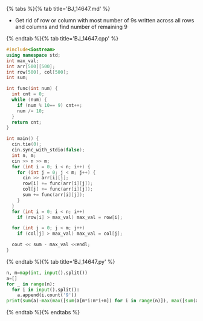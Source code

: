 {% tabs %}{% tab title='BJ_14647.md' %}

* Get rid of row or column with most number of 9s written across all rows and columns and find number of remaining 9

{% endtab %}{% tab title='BJ_14647.cpp' %}

```cpp
#include<iostream>
using namespace std;
int max_val;
int arr[500][500];
int row[500], col[500];
int sum;

int func(int num) {
  int cnt = 0;
  while (num) {
    if (num % 10== 9) cnt++;
    num /= 10;
  }
  return cnt;
}

int main() {
  cin.tie(0);
  cin.sync_with_stdio(false);
  int n, m;
  cin >> n >> m;
  for (int i = 0; i < n; i++) {
    for (int j = 0; j < m; j++) {
      cin >> arr[i][j];
      row[i] += func(arr[i][j]);
      col[j] += func(arr[i][j]);
      sum += func(arr[i][j]);
    }
  }
  for (int i = 0; i < n; i++)
    if (row[i] > max_val) max_val = row[i];

  for (int j = 0; j < m; j++)
    if (col[j] > max_val) max_val = col[j];

  cout << sum - max_val <<endl;
}
```

{% endtab %}{% tab title='BJ_14647.py' %}

```py
n, m=map(int, input().split())
a=[]
for _ in range(n):
  for i in input().split():
    a.append(i.count('9'))
print(sum(a)-max(max([sum(a[m*i:m*i+m]) for i in range(n)]), max([sum(a[i:n*m:m]) for i in range(m)])))
```

{% endtab %}{% endtabs %}
